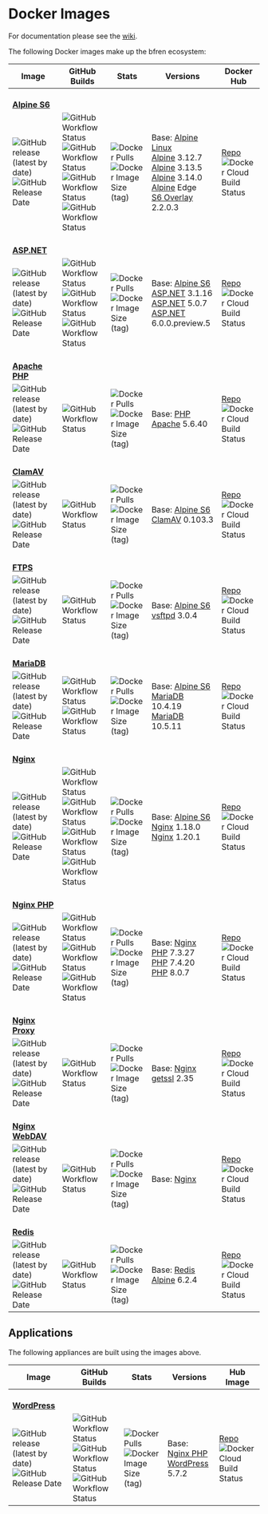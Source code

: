 # Docker Images

For documentation please see the [wiki](https://github.com/bfren/docker/wiki).

The following Docker images make up the bfren ecosystem:

| Image                                                                                                                                                                                                                 | GitHub Builds                                                                                                                                                                                                                                                                                                                                                                                                                                                                                                                                               | Stats                                                                                                                                                                                             | Versions                                                                                                                                                                                                                                                                                                                         | Docker Hub                                                                                                                                                      |
| --------------------------------------------------------------------------------------------------------------------------------------------------------------------------------------------------------------------- | ----------------------------------------------------------------------------------------------------------------------------------------------------------------------------------------------------------------------------------------------------------------------------------------------------------------------------------------------------------------------------------------------------------------------------------------------------------------------------------------------------------------------------------------------------------- | ------------------------------------------------------------------------------------------------------------------------------------------------------------------------------------------------- | -------------------------------------------------------------------------------------------------------------------------------------------------------------------------------------------------------------------------------------------------------------------------------------------------------------------------------- | --------------------------------------------------------------------------------------------------------------------------------------------------------------- |
| <br/>[**Alpine S6**](https://github.com/bfren/docker-alpine-s6)
| ![GitHub release (latest by date)](https://img.shields.io/github/v/release/bfren/docker-alpine-s6)<br/>![GitHub Release Date](https://img.shields.io/github/release-date/bencgreen/docker-alpine-s6?label=when)       | ![GitHub Workflow Status](https://img.shields.io/github/workflow/status/bfren/docker-alpine-s6/dev-alpine3_12?label=Alpine+3.12&logo=alpine)<br/>![GitHub Workflow Status](https://img.shields.io/github/workflow/status/bfren/docker-alpine-s6/dev-alpine3_13?label=Alpine+3.13)<br/>![GitHub Workflow Status](https://img.shields.io/github/workflow/status/bfren/docker-alpine-s6/dev-alpine3_13?label=Alpine+3.14)<br/>![GitHub Workflow Status](https://img.shields.io/github/workflow/status/bfren/docker-alpine-s6/dev-alpineedge?label=Alpine+Edge) | ![Docker Pulls](https://img.shields.io/docker/pulls/bfren/alpine-s6?label=pulls)<br/>![Docker Image Size (tag)](https://img.shields.io/docker/image-size/bfren/alpine-s6/latest?label=size)       | Base: [Alpine Linux](https://github.com/alpinelinux/docker-alpine)<br/>[Alpine](https://alpinelinux.org/) 3.12.7<br/>[Alpine](https://alpinelinux.org/) 3.13.5<br/>[Alpine](https://alpinelinux.org/) 3.14.0<br/>[Alpine](https://alpinelinux.org/) Edge<br/>[S6 Overlay](https://github.com/just-containers/s6-overlay) 2.2.0.3 | [Repo](https://hub.docker.com/r/bfren/alpine-s6)<br/>![Docker Cloud Build Status](https://img.shields.io/docker/cloud/build/bfren/alpine-s6?label=docker)       |
| <br/>[**ASP.NET**](https://github.com/bfren/docker-aspnet)
| ![GitHub release (latest by date)](https://img.shields.io/github/v/release/bfren/docker-aspnet)<br/>![GitHub Release Date](https://img.shields.io/github/release-date/bencgreen/docker-aspnet?label=when)             | ![GitHub Workflow Status](https://img.shields.io/github/workflow/status/bfren/docker-aspnet/dev-3_1?label=.NET+Core+3.1)<br/>![GitHub Workflow Status](https://img.shields.io/github/workflow/status/bfren/docker-aspnet/dev-5_0?label=.NET+Core+5.0)<br/>![GitHub Workflow Status](https://img.shields.io/github/workflow/status/bfren/docker-aspnet/dev-6_0?label=.NET+6.0)                                                                                                                                                                               | ![Docker Pulls](https://img.shields.io/docker/pulls/bfren/aspnet?label=pulls)<br/>![Docker Image Size (tag)](https://img.shields.io/docker/image-size/bfren/aspnet/latest?label=size)             | Base: [Alpine S6](https://github.com/bfren/docker-alpine-s6)<br/>[ASP.NET](https://dotnet.microsoft.com/apps/aspnet) 3.1.16<br/>[ASP.NET](https://dotnet.microsoft.com/apps/aspnet) 5.0.7<br/>[ASP.NET](https://dotnet.microsoft.com/apps/aspnet) 6.0.0.preview.5                                                                | [Repo](https://hub.docker.com/r/bfren/aspnet)<br/>![Docker Cloud Build Status](https://img.shields.io/docker/cloud/build/bfren/aspnet?label=docker)             |
| <br/>[**Apache PHP**](https://github.com/bfren/docker-apache-php)
| ![GitHub release (latest by date)](https://img.shields.io/github/v/release/bfren/docker-apache-php)<br/>![GitHub Release Date](https://img.shields.io/github/release-date/bencgreen/docker-apache-php?label=when)     | ![GitHub Workflow Status](https://img.shields.io/github/workflow/status/bfren/docker-apache-php/dev-5_6?label=PHP+5.6)                                                                                                                                                                                                                                                                                                                                                                                                                                      | ![Docker Pulls](https://img.shields.io/docker/pulls/bfren/apache-php?label=pulls)<br/>![Docker Image Size (tag)](https://img.shields.io/docker/image-size/bfren/apache-php/latest?label=size)     | Base: [PHP Apache](https://github.com/docker-library/php) 5.6.40                                                                                                                                                                                                                                                                 | [Repo](https://hub.docker.com/r/bfren/apache-php)<br/>![Docker Cloud Build Status](https://img.shields.io/docker/cloud/build/bfren/apache-php?label=docker)     |
| <br/>[**ClamAV**](https://github.com/bfren/docker-clamav)
| ![GitHub release (latest by date)](https://img.shields.io/github/v/release/bfren/docker-clamav)<br/>![GitHub Release Date](https://img.shields.io/github/release-date/bencgreen/docker-clamav?label=when)             | ![GitHub Workflow Status](https://img.shields.io/github/workflow/status/bfren/docker-clamav/dev)                                                                                                                                                                                                                                                                                                                                                                                                                                                            | ![Docker Pulls](https://img.shields.io/docker/pulls/bfren/clamav?label=pulls)<br/>![Docker Image Size (tag)](https://img.shields.io/docker/image-size/bfren/clamav/latest?label=size)             | Base: [Alpine S6](https://github.com/bfren/docker-alpine-s6)<br/>[ClamAV](https://www.clamav.net) 0.103.3                                                                                                                                                                                                                        | [Repo](https://hub.docker.com/r/bfren/clamav)<br/>![Docker Cloud Build Status](https://img.shields.io/docker/cloud/build/bfren/clamav?label=docker)             |
| <br/>[**FTPS**](https://github.com/bfren/docker-ftps)
| ![GitHub release (latest by date)](https://img.shields.io/github/v/release/bfren/docker-ftps)<br/>![GitHub Release Date](https://img.shields.io/github/release-date/bencgreen/docker-ftps?label=when)                 | ![GitHub Workflow Status](https://img.shields.io/github/workflow/status/bfren/docker-ftps/dev)                                                                                                                                                                                                                                                                                                                                                                                                                                                              | ![Docker Pulls](https://img.shields.io/docker/pulls/bfren/ftps?label=pulls)<br/>![Docker Image Size (tag)](https://img.shields.io/docker/image-size/bfren/ftps/latest?label=size)                 | Base: [Alpine S6](https://github.com/bfren/docker-alpine-s6)<br/>[vsftpd](https://security.appspot.com/vsftpd.html) 3.0.4                                                                                                                                                                                                        | [Repo](https://hub.docker.com/r/bfren/ftps)<br/>![Docker Cloud Build Status](https://img.shields.io/docker/cloud/build/bfren/ftps?label=docker)                 |
| <br/>[**MariaDB**](https://github.com/bfren/docker-mariadb)
| ![GitHub release (latest by date)](https://img.shields.io/github/v/release/bfren/docker-mariadb)<br/>![GitHub Release Date](https://img.shields.io/github/release-date/bencgreen/docker-mariadb?label=when)           | ![GitHub Workflow Status](https://img.shields.io/github/workflow/status/bfren/docker-mariadb/dev-alpine3_12?label=MariaDB+10.4)<br/>![GitHub Workflow Status](https://img.shields.io/github/workflow/status/bfren/docker-mariadb/dev-alpine3_14?label=MariaDB+10.5)                                                                                                                                                                                                                                                                                         | ![Docker Pulls](https://img.shields.io/docker/pulls/bfren/mariadb?label=pulls)<br/>![Docker Image Size (tag)](https://img.shields.io/docker/image-size/bfren/mariadb/latest?label=size)           | Base: [Alpine S6](https://github.com/bfren/docker-alpine-s6)<br/>[MariaDB](https://mariadb.org) 10.4.19<br/>[MariaDB](https://mariadb.org) 10.5.11                                                                                                                                                                               | [Repo](https://hub.docker.com/r/bfren/mariadb)<br/>![Docker Cloud Build Status](https://img.shields.io/docker/cloud/build/bfren/mariadb?label=docker)           |
| <br/>[**Nginx**](https://github.com/bfren/docker-nginx)
| ![GitHub release (latest by date)](https://img.shields.io/github/v/release/bfren/docker-nginx)<br/>![GitHub Release Date](https://img.shields.io/github/release-date/bencgreen/docker-nginx?label=when)               | ![GitHub Workflow Status](https://img.shields.io/github/workflow/status/bfren/docker-nginx/dev-alpine3_12?label=Alpine+3.12)<br/>![GitHub Workflow Status](https://img.shields.io/github/workflow/status/bfren/docker-nginx/dev-alpine3_13?label=Alpine+3.13)<br/>![GitHub Workflow Status](https://img.shields.io/github/workflow/status/bfren/docker-nginx/dev-alpine3_14?label=Alpine+3.14)<br/>![GitHub Workflow Status](https://img.shields.io/github/workflow/status/bfren/docker-nginx/dev-alpineedge?label=Alpine+Edge)                             | ![Docker Pulls](https://img.shields.io/docker/pulls/bfren/nginx?label=pulls)<br/>![Docker Image Size (tag)](https://img.shields.io/docker/image-size/bfren/nginx/latest?label=size)               | Base: [Alpine S6](https://github.com/bfren/docker-alpine-s6)<br/>[Nginx](https://nginx.org/en/) 1.18.0<br/>[Nginx](https://nginx.org/en/) 1.20.1                                                                                                                                                                                 | [Repo](https://hub.docker.com/r/bfren/nginx)<br/>![Docker Cloud Build Status](https://img.shields.io/docker/cloud/build/bfren/nginx?label=docker)               |
| <br/>[**Nginx PHP**](https://github.com/bfren/docker-nginx-php)
| ![GitHub release (latest by date)](https://img.shields.io/github/v/release/bfren/docker-nginx-php)<br/>![GitHub Release Date](https://img.shields.io/github/release-date/bencgreen/docker-nginx-php?label=when)       | ![GitHub Workflow Status](https://img.shields.io/github/workflow/status/bfren/docker-nginx-php/dev-7_3?label=PHP+7.3)<br/>![GitHub Workflow Status](https://img.shields.io/github/workflow/status/bfren/docker-nginx-php/dev-7_4?label=PHP+7.4)<br/>![GitHub Workflow Status](https://img.shields.io/github/workflow/status/bfren/docker-nginx-php/dev-8_0?label=PHP+8.0)                                                                                                                                                                                   | ![Docker Pulls](https://img.shields.io/docker/pulls/bfren/nginx-php?label=pulls)<br/>![Docker Image Size (tag)](https://img.shields.io/docker/image-size/bfren/nginx-php/latest?label=size)       | Base: [Nginx](https://github.com/bfren/docker-nginx)<br/>[PHP](https://php.net) 7.3.27<br/>[PHP](https://php.net) 7.4.20<br/>[PHP](https://php.net) 8.0.7                                                                                                                                                                        | [Repo](https://hub.docker.com/r/bfren/nginx-php)<br/>![Docker Cloud Build Status](https://img.shields.io/docker/cloud/build/bfren/nginx-php?label=docker)       |
| <br/>[**Nginx Proxy**](https://github.com/bfren/docker-nginx-proxy)
| ![GitHub release (latest by date)](https://img.shields.io/github/v/release/bfren/docker-nginx-proxy)<br/>![GitHub Release Date](https://img.shields.io/github/release-date/bencgreen/docker-nginx-proxy?label=when)   | ![GitHub Workflow Status](https://img.shields.io/github/workflow/status/bfren/docker-nginx-proxy/dev)                                                                                                                                                                                                                                                                                                                                                                                                                                                       | ![Docker Pulls](https://img.shields.io/docker/pulls/bfren/nginx-proxy?label=pulls)<br/>![Docker Image Size (tag)](https://img.shields.io/docker/image-size/bfren/nginx-proxy/latest?label=size)   | Base: [Nginx](https://github.com/bfren/docker-nginx)<br/>[getssl](https://github.com/srvrco/getssl) 2.35                                                                                                                                                                                                                         | [Repo](https://hub.docker.com/r/bfren/nginx-proxy)<br/>![Docker Cloud Build Status](https://img.shields.io/docker/cloud/build/bfren/nginx-proxy?label=docker)   |
| <br/>[**Nginx WebDAV**](https://github.com/bfren/docker-nginx-webdav)
| ![GitHub release (latest by date)](https://img.shields.io/github/v/release/bfren/docker-nginx-webdav)<br/>![GitHub Release Date](https://img.shields.io/github/release-date/bencgreen/docker-nginx-webdav?label=when) | ![GitHub Workflow Status](https://img.shields.io/github/workflow/status/bfren/docker-nginx-webdav/dev)                                                                                                                                                                                                                                                                                                                                                                                                                                                      | ![Docker Pulls](https://img.shields.io/docker/pulls/bfren/nginx-webdav?label=pulls)<br/>![Docker Image Size (tag)](https://img.shields.io/docker/image-size/bfren/nginx-webdav/latest?label=size) | Base: [Nginx](https://github.com/bfren/docker-webdav)                                                                                                                                                                                                                                                                            | [Repo](https://hub.docker.com/r/bfren/nginx-webdav)<br/>![Docker Cloud Build Status](https://img.shields.io/docker/cloud/build/bfren/nginx-webdav?label=docker) |
| <br/>[**Redis**](https://github.com/bfren/docker-redis)
| ![GitHub release (latest by date)](https://img.shields.io/github/v/release/bfren/docker-redis)<br/>![GitHub Release Date](https://img.shields.io/github/release-date/bencgreen/docker-redis?label=when)               | ![GitHub Workflow Status](https://img.shields.io/github/workflow/status/bfren/docker-redis/dev)                                                                                                                                                                                                                                                                                                                                                                                                                                                             | ![Docker Pulls](https://img.shields.io/docker/pulls/bfren/redis?label=pulls)<br/>![Docker Image Size (tag)](https://img.shields.io/docker/image-size/bfren/redis/latest?label=size)               | Base: [Redis Alpine](https://github.com/docker-library/redis) 6.2.4                                                                                                                                                                                                                                                              | [Repo](https://hub.docker.com/r/bfren/redis)<br/>![Docker Cloud Build Status](https://img.shields.io/docker/cloud/build/bfren/redis?label=docker)               |

## Applications

The following appliances are built using the images above.

| Image                                                                                                                                                                                                           | GitHub Builds                                                                                                                                                                                                                                                                                                                                                                      | Stats                                                                                                                                                                                       | Versions                                                                                                  | Hub Image                                                                                                                                                 |
| --------------------------------------------------------------------------------------------------------------------------------------------------------------------------------------------------------------- | ---------------------------------------------------------------------------------------------------------------------------------------------------------------------------------------------------------------------------------------------------------------------------------------------------------------------------------------------------------------------------------- | ------------------------------------------------------------------------------------------------------------------------------------------------------------------------------------------- | --------------------------------------------------------------------------------------------------------- | --------------------------------------------------------------------------------------------------------------------------------------------------------- |
| <br/>[**WordPress**](https://github.com/bfren/docker-wordpress)
| ![GitHub release (latest by date)](https://img.shields.io/github/v/release/bfren/docker-wordpress)<br/>![GitHub Release Date](https://img.shields.io/github/release-date/bencgreen/docker-wordpress?label=when) | ![GitHub Workflow Status](https://img.shields.io/github/workflow/status/bfren/docker-wordpress/dev-php7_3?label=PHP+7.3)<br/>![GitHub Workflow Status](https://img.shields.io/github/workflow/status/bfren/docker-wordpress/dev-php7_4?label=PHP+7.4)<br/>![GitHub Workflow Status](https://img.shields.io/github/workflow/status/bfren/docker-wordpress/dev-php8_0?label=PHP+8.0) | ![Docker Pulls](https://img.shields.io/docker/pulls/bfren/wordpress?label=pulls)<br/>![Docker Image Size (tag)](https://img.shields.io/docker/image-size/bfren/wordpress/latest?label=size) | Base: [Nginx PHP](https://github.com/bfren/docker-nginx-php)<br/>[WordPress](https://wordpress.org) 5.7.2 | [Repo](https://hub.docker.com/r/bfren/wordpress)<br/>![Docker Cloud Build Status](https://img.shields.io/docker/cloud/build/bfren/wordpress?label=docker) |

